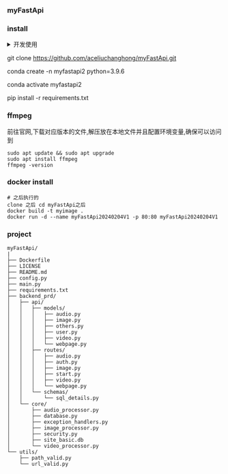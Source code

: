 ### myFastApi

### install

<details>
<summary>开发使用</summary>
pip list --format=freeze > requirements.txt

pip install easy-media-utils --proxy=127.0.0.1:10809

pip install -r requirements.txt --proxy=127.0.0.1:10809

</details>


git clone https://github.com/aceliuchanghong/myFastApi.git

conda create -n myfastapi2 python=3.9.6

conda activate myfastapi2

pip install -r requirements.txt

### ffmpeg

前往官网,下载对应版本的文件,解压放在本地文件并且配置环境变量,确保可以访问到

```
sudo apt update && sudo apt upgrade
sudo apt install ffmpeg
ffmpeg -version
```

### docker install

```
# 之后执行的
clone 之后 cd myFastApi之后
docker build -t myimage .
docker run -d --name myFastApi20240204V1 -p 80:80 myFastApi20240204V1
```

### project

```stucture
myFastApi/
|
├── Dockerfile
├── LICENSE
├── README.md
├── config.py
├── main.py
├── requirements.txt
├── backend_prd/
│   ├── api/
│   │   ├── models/
│   │   │   ├── audio.py
│   │   │   ├── image.py
│   │   │   ├── others.py
│   │   │   ├── user.py
│   │   │   ├── video.py
│   │   │   └── webpage.py
│   │   ├── routes/
│   │   │   ├── audio.py
│   │   │   ├── auth.py
│   │   │   ├── image.py
│   │   │   ├── start.py
│   │   │   ├── video.py
│   │   │   └── webpage.py
│   │   └── schemas/
│   │       └── sql_details.py
│   └── core/
│       ├── audio_processor.py
│       ├── database.py
│       ├── exception_handlers.py
│       ├── image_processor.py
│       ├── security.py
│       ├── site_basic.db
│       └── video_processor.py
└── utils/
    ├── path_valid.py
    └── url_valid.py
```
